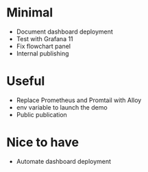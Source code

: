 # Minimal
- Document dashboard deployment
- Test with Grafana 11
- Fix flowchart panel
- Internal publishing

# Useful
- Replace Prometheus and Promtail with Alloy
- env variable to launch the demo
- Public publication

# Nice to have
- Automate dashboard deployment